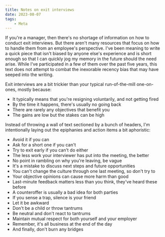 ```yaml
---
title: Notes on exit interviews
date: 2023-08-07
tags:
    - Meta
---
```


If you're a manager, then there's no shortage of information on how to conduct exit
interviews. But there aren't many resources that focus on how to handle them from an
employee's perspective. I've been meaning to write a quick piece that isn't biased by
anyone else's experience and is short enough so that I can quickly jog my memory in the
future should the need arise. While I've participated in a few of them over the past five
years, this text does not attempt to combat the inexorable recency bias that may have
seeped into the writing.

Exit interviews are a bit trickier than your typical run-of-the-mill one-on-ones, mostly
because:

* It typically means that you're resigning voluntarily, and not getting fired
* By the time it happens, there's usually no going back
* There are rarely any objectives that benefit you
* The gains are low but the stakes can be high

Instead of throwing a wall of text sectioned by a bunch of headers, I'm intentionally
laying out the epiphanies and action items a bit aphoristic:

* Avoid it if you can
* Ask for a short one if you can't
* Try to exit early if you can't do either
* The less work your interviewer has put into the meeting, the better
* No point in rambling on why you're leaving, be vague
* It's a mistake to discuss next steps and future opportunities
* You can't change the culture through one last meeting, so don't try to
* Your objective opinions can cause more harm than good
* Last-minute feedback matters less than you think, they've heard these before
* A counteroffer is usually a bad idea for both parties
* If you sense a trap, silence is your friend
* Let it be awkward
* Don't be a child or throw tantrums
* Be neutral and don't react to tantrums
* Maintain mutual respect for both yourself and your employer
* Remember, it's all business at the end of the day
* And finally, don't burn any bridges
